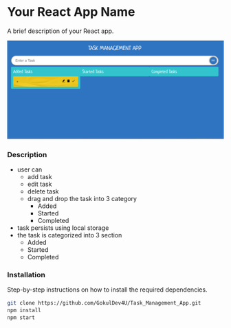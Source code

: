 # Your React App Name

A brief description of your React app.

![App Screenshot](public/task_management.png)

### Description
- user can 
  - add task 
  - edit task
  - delete task
  - drag and drop the task into 3 category
     - Added
     - Started
     - Completed
- task persists using local storage
- the task is categorized into 3 section
   - Added
   - Started
   - Completed

### Installation

Step-by-step instructions on how to install the required dependencies.

```bash
git clone https://github.com/GokulDev4U/Task_Management_App.git
npm install
npm start

